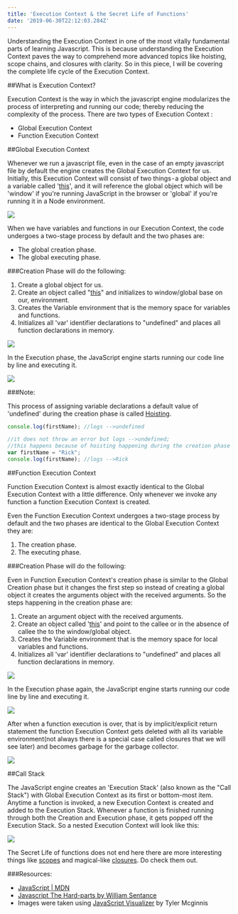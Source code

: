 ```yaml
---
title: 'Execution Context & the Secret Life of Functions'
date: '2019-06-30T22:12:03.284Z'
---
```

Understanding the Execution Context in one of the most vitally fundamental parts of learning Javascript. This is because understanding the Execution Context paves the way to comprehend more advanced topics like hoisting, scope chains, and closures with clarity. So in this piece, I will be covering the complete life cycle of the Execution Context.

##What is Execution Context?

Execution Context is the way in which the javascript engine modularizes the process of interpreting and running our code; thereby reducing the complexity of the process. There are two types of Execution Context :

- Global Execution Context
- Function Execution Context

##Global Execution Context

Whenever we run a javascript file, even in the case of an empty javascript file by default the engine creates the Global Execution Context for us. Initially, this Execution Context will consist of two things - a global object and a variable called '[this](https://developer.mozilla.org/en-US/docs/Web/JavaScript/Reference/Operators/this)', and it will reference the global object which will be 'window' if you're running JavaScript in the browser or 'global' if you're running it in a Node environment.

![](https://thepracticaldev.s3.amazonaws.com/i/n0nf2uoyblcjq8vr49if.png)

When we have variables and functions in our Execution Context, the code undergoes a two-stage process by default and the two phases are:

- The global creation phase.
- The global executing phase.

###Creation Phase will do the following:

1. Create a global object for us.
2. Create an object called "[this](https://developer.mozilla.org/en-US/docs/Web/JavaScript/Reference/Operators/this)" and initializes to window/global base on our, environment.
3. Creates the Variable environment that is the memory space for variables and functions.
4. Initializes all 'var' identifier declarations to "undefined" and places all function declarations in memory.

![](https://thepracticaldev.s3.amazonaws.com/i/u459a4xifwb20impw7ep.png)

In the Execution phase, the JavaScript engine starts running our code line by line and executing it.

![](https://thepracticaldev.s3.amazonaws.com/i/c7ybal1b8wp82siagsd1.png)

###Note: 

This process of assigning variable declarations a default value of 'undefined' during the creation phase is called [Hoisting](https://developer.mozilla.org/en-US/docs/Glossary/Hoisting).

```javascript
console.log(firstName); //logs -->undefined 

//it does not throw an error but logs -->undefined;
//this happens because of hoisting happening during the creation phase
var firstName = "Rick";
console.log(firstName); //logs -->Rick
```
##Function Execution Context

Function Execution Context is almost exactly identical to the Global Execution Context with a little difference. Only whenever we invoke any function a function Execution Context is created.

Even the Function Execution Context undergoes a two-stage process by default and the two phases are identical to the Global Execution Context they are:
1. The creation phase.
2. The executing phase.

###Creation Phase will do the following:

Even in Function Execution Context's creation phase is similar to the Global Creation phase but it changes the first step so instead of creating a global object it creates the arguments object with the received arguments. So the steps happening in the creation phase are:

1. Create an argument object with the received arguments.
2. Create an object called '[this](https://developer.mozilla.org/en-US/docs/Web/JavaScript/Reference/Operators/this)' and point to the callee or in the absence of callee the to the window/global object.
3. Creates the Variable environment that is the memory space for local variables and functions.
4. Initializes all 'var' identifier declarations to "undefined" and places all function declarations in memory.

![](https://thepracticaldev.s3.amazonaws.com/i/atxcrx19cx4c2ndj8zzc.png)

In the Execution phase again, the JavaScript engine starts running our code line by line and executing it.

![](https://thepracticaldev.s3.amazonaws.com/i/bp93v422pw35e5dfntc6.png)

After when a function execution is over, that is by implicit/explicit return statement the function Execution Context gets deleted with all its variable environment(not always there is a special case called closures that we will see later) and becomes garbage for the garbage collector.

![](https://thepracticaldev.s3.amazonaws.com/i/5nvu7655etonexht22gk.png)

##Call Stack

The JavaScript engine creates an 'Execution Stack' (also known as the "Call Stack") with Global Execution Context as its first or bottom-most item. Anytime a function is invoked, a new Execution Context is created and added to the Execution Stack. Whenever a function is finished running through both the Creation and Execution phase, it gets popped off the Execution Stack.
So a nested Execution Context will look like this:

![](https://thepracticaldev.s3.amazonaws.com/i/mtsdy5lyka61ksrrzeww.png)

The Secret Life of functions does not end here there are more interesting things like [scopes](https://developer.mozilla.org/en-US/docs/Glossary/Scope) and magical-like [closures](https://developer.mozilla.org/en-US/docs/Web/JavaScript/Closures). Do check them out.

###Resources:

- [JavaScript | MDN](https://developer.mozilla.org/en-US/docs/Web/javascript)
- [Javascript The Hard-parts by William Sentance](https://frontendmasters.com/courses/javascript-hard-parts/)
- Images were taken using [JavaScript Visualizer](https://tylermcginnis.com/javascript-visualizer/) by Tyler Mcginnis
